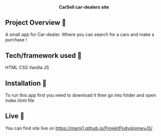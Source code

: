 <h4 align="center">CarSell car-dealers site</h4>

## Project Overview 🎉

A small app for Car-dealer. Where you can search for a cars and make a purchase !

## Tech/framework used 🔧

HTML
CSS
Vanilla JS

## Installation 💾

To run this app first you need to download it then go into folder and open index.html file

## Live 📍

You can find site live on https://marni1.github.io/ProjektPodyplomwyJS/
